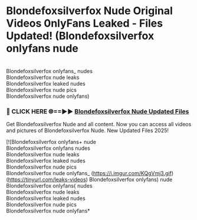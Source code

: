 # Blondefoxsilverfox Nude Original Videos 0nlyFans Leaked - Files Updated! (Blondefoxsilverfox onlyfans nude<br>
<br>
Blondefoxsilverfox onlyfans_ nudes<br>
Blondefoxsilverfox nude leaks<br>
Blondefoxsilverfox leaked nudes<br>
Blondefoxsilverfox nude pics<br>
Blondefoxsilverfox nude onlyfans)

<h3>🔴 CLICK HERE 🌐==►► <a href="https://tinyurl.com/leaks-videos" rel="nofollow">Blondefoxsilverfox Nude Updated Files</a></h3>

Get Blondefoxsilverfox Nude and all content. Now you can access all videos and pictures of Blondefoxsilverfox Nude. New Updated Files 2025!

[![Blondefoxsilverfox onlyfans+ nude<br>
Blondefoxsilverfox onlyfans nudes<br>
Blondefoxsilverfox nude leaks<br>
Blondefoxsilverfox leaked nudes<br>
Blondefoxsilverfox nude pics<br>
Blondefoxsilverfox nude onlyfans_
(https://i.imgur.com/KQgVmj3.gif)(https://tinyurl.com/leaks-videos)
Blondefoxsilverfox onlyfans) nude<br>
Blondefoxsilverfox onlyfans{ nudes<br>
Blondefoxsilverfox nude leaks<br>
Blondefoxsilverfox leaked nudes<br>
Blondefoxsilverfox nude pics<br>
Blondefoxsilverfox nude onlyfans*
